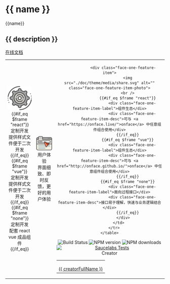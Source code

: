 # {{ name }}

<!--MR-D{tpl: 'home'}-->

<!-- MARKRUN-HTML
<style>h1 {display:none;}</style>
-->

<div class="face-one-intro">
    <div class="face-one-intro-title">{{name}}</div>
    <h2 class="face-one-intro-desc">
        {{ description }}
    </h2>
    <!-- MARKRUN-HTML
        <div class="face-one-readmedemo">
            <div class="face-one-readmedemo-node">
                <div id="simple-demo" class="face-one-readmedemo-node-render"></div>
            </div>
        </div>
        <script data-markrun-lastrun="true">
        ;(function(){
            var  date = new Date().getFullYear() + '-' + new Date().getMonth() + '-' + new Date().getDate()
            document.write('<scri' + 'pt src="./doc/simple.demo.js?v="' + date + '" ></sc' + 'ript>')
        }())
        </script>
    -->
    <div class="face-one-intro-tool">
        <a href="https://{{$username}}.github.io/{{$repository}}" class="face-one-intro-btn face-one-intro-btn--primary mr-online-hide" >在线文档</a>
        <!-- MARKRUN-HTML
            <a href="./doc/intro.md" class="face-one-intro-btn face-one-intro-btn--primary">指引</a>
            <a href="http://github.com/{{$username}}/{{$repository}}" class="face-one-intro-btn">GITHUB</a>
        -->
    </div>
</div>
<div class="face-one-feature">
    <table style="width:100%;" data-comments="In order to github typesetting so use the table tag" >
        <tr>
            <td align="center" >
                <div class="face-one-feature-item">
                    <img src="./doc/theme/media/cogwheel.svg" alt="" class="face-one-feature-item-photo">
                    <br />
                    {{#if_eq $frame "react"}}
                        <div class="face-one-feature-item-label">定制开发</div>
                        <div class="face-one-feature-item-desc">提供样式文件便于二次开发</div>
                    {{/if_eq}}
                    {{#if_eq $frame "vue"}}
                        <div class="face-one-feature-item-label">定制开发</div>
                        <div class="face-one-feature-item-desc">提供样式文件便于二次开发</div>
                    {{/if_eq}}
                    {{#if_eq $frame "none"}}
                        <div class="face-one-feature-item-label">定制开发</div>
                        <div class="face-one-feature-item-desc">配套 react vue 成品组件</div>
                    {{/if_eq}}
                </div>
            </td>
            <td align="center" >
                <div class="face-one-feature-item">
                    <img src="./doc/theme/media/browser.svg" alt="" class="face-one-feature-item-photo">
                    <br />
                    <div class="face-one-feature-item-label">用户体验</div>
                    <div class="face-one-feature-item-desc">界面细致、即时反馈，更好的用户体验</div>
                </div>
            </td>
            <td align="center" >

                <div class="face-one-feature-item">
                    <img src="./doc/theme/media/share.svg" alt="" class="face-one-feature-item-photo">
                    <br />
                    {{#if_eq $frame "react"}}
                        <div class="face-one-feature-item-label">组件生态</div>
                        <div class="face-one-feature-item-desc">可与 <a href="https://onface.live/">onface</a> 中任意组件组合使用</div>
                    {{/if_eq}}
                    {{#if_eq $frame "vue"}}
                        <div class="face-one-feature-item-label">组件生态</div>
                        <div class="face-one-feature-item-desc">可与 <a href="http://onface.github.io/">onface</a> 中任意组件组合使用</div>
                    {{/if_eq}}
                    {{#if_eq $frame "none"}}
                        <div class="face-one-feature-item-label">面向过程接口</div>
                        <div class="face-one-feature-item-desc">接口易于理解，快速与业务逻辑结合</div>
                    {{/if_eq}}
                </div>
            </td>
        </tr>
    </table>
</div>


<div style="text-align:center;" >
    <a href="https://travis-ci.org/onface/{{ $repository }}" style="text-decoration: none;" >
        <img alt="Build Status" src="https://api.travis-ci.org/onface/{{ $repository }}.svg?branch=master" />
    </a>
    <a href="https://npmjs.org/package/{{ $repository }}"  style="text-decoration: none;" >
        <img alt="NPM version" src="https://img.shields.io/npm/v/{{ $repository }}.svg?style=flat" />
    </a>
    <a href="https://npmjs.org/package/{{ $repository }}"  style="text-decoration: none;" >
        <img alt="NPM downloads" src="https://img.shields.io/npm/dm/{{ $repository }}.svg?style=flat" />
    </a>
</div>


<a href="https://saucelabs.com/u/{{ $username }}-{{ $repository }}" >
    <img alt="Saucelabs Tests" style="display:block;margin-left:auto;margin-right:auto;" src="https://saucelabs.com/browser-matrix/{{ $username }}-{{ $repository }}.svg" >
</a>


<div class="face-one-feature-title">
    Creator
</div>
<div class="face-one-feature face-one-feature--creator">
    <table style="width:100%;" data-comments="In order to github typesetting so use the table tag" >
        <tr>
            <td align="center" >
                <a class="face-one-feature-item" href="https://github.com/{{ creatorAccount }}">
                    <img src="https://github.com/{{ creatorAccount }}.png" width="150 height="150" alt="" class="face-one-feature-item-avatar">
                    <br />
                    <div class="face-one-feature-item-label">{{ creatorFullName }}</div>
                </a>
            </td>
        </tr>
    </table>
</div>
